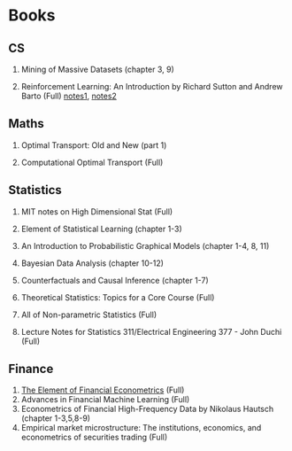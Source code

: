 # Books

## CS

1. Mining of Massive Datasets (chapter 3, 9)

2. Reinforcement Learning: An Introduction by Richard Sutton and Andrew Barto (Full) [notes1](../notes/RL_Book1.html), [notes2](../notes/RL_Book2.html)

## Maths

1. Optimal Transport: Old and New (part 1)

2. Computational Optimal Transport (Full)

## Statistics

1. MIT notes on High Dimensional Stat (Full)

2. Element of Statistical Learning (chapter 1-3)

3. An Introduction to Probabilistic Graphical Models (chapter 1-4, 8, 11)

4. Bayesian Data Analysis (chapter 10-12)

5. Counterfactuals and Causal Inference (chapter 1-7)

6. Theoretical Statistics: Topics for a Core Course (Full)

7. All of Non-parametric Statistics (Full)

9. Lecture Notes for Statistics 311/Electrical Engineering 377 - John Duchi (Full)

## Finance

1. [The Element of Financial Econometrics]((../notes/Fin_Fan_Book.html)) (Full)
2. Advances in Financial Machine Learning (Full)
3. Econometrics of Financial High-Frequency Data by Nikolaus Hautsch (chapter 1-3,5,8-9)
4. Empirical market microstructure: The institutions, economics, and econometrics of securities trading (Full)